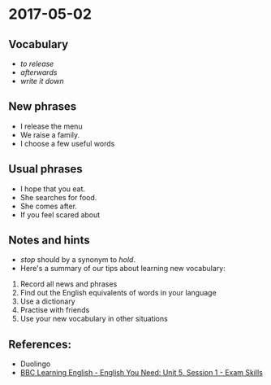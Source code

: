 # 2017-05-02

## Vocabulary

- *to release*
- *afterwards*
- *write it down*

## New phrases
- I release the menu
- We raise a family.
- I choose a few useful words

## Usual phrases
- I hope that you eat.
- She searches for food.
- She comes after.
- If you feel scared about

## Notes and hints
- *stop* should by a synonym to *hold*.
- Here's a summary of our tips about learning new vocabulary:
1. Record all news and phrases
2. Find out the English equivalents of words in your language
3. Use a dictionary
4. Practise with friends
5. Use your new vocabulary in other situations

## References:
- Duolingo
- [BBC Learning English - English You Need: Unit 5, Session 1 - Exam Skills](http://www.bbc.co.uk/learningenglish/english/course/english-you-need/unit-5/session-1)
